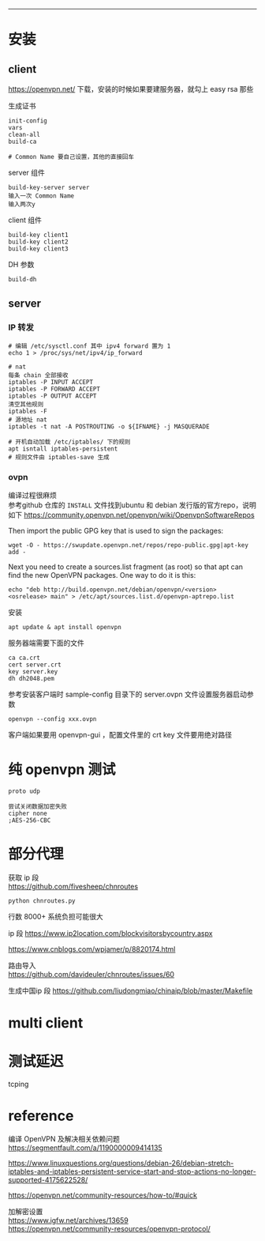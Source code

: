

---

# 安装
## client

<https://openvpn.net/>  下载，安装的时候如果要建服务器，就勾上 easy rsa 那些

生成证书
```
init-config
vars
clean-all
build-ca

# Common Name 要自己设置，其他的直接回车
```
server 组件
```
build-key-server server
输入一次 Common Name
输入两次y
```
client 组件
```
build-key client1
build-key client2
build-key client3
```
DH 参数
```
build-dh
```

## server
### IP 转发
```
# 编辑 /etc/sysctl.conf 其中 ipv4 forward 置为 1
echo 1 > /proc/sys/net/ipv4/ip_forward

# nat
每条 chain 全部接收
iptables -P INPUT ACCEPT
iptables -P FORWARD ACCEPT
iptables -P OUTPUT ACCEPT
清空其他规则
iptables -F
# 源地址 nat
iptables -t nat -A POSTROUTING -o ${IFNAME} -j MASQUERADE

# 开机自动加载 /etc/iptables/ 下的规则
apt isntall iptables-persistent
# 规则文件由 iptables-save 生成
```

### ovpn
编译过程很麻烦  
参考github 仓库的 `INSTALL` 文件找到ubuntu 和 debian 发行版的官方repo，说明如下
<https://community.openvpn.net/openvpn/wiki/OpenvpnSoftwareRepos>  

Then import the public GPG key that is used to sign the packages:
```
wget -O - https://swupdate.openvpn.net/repos/repo-public.gpg|apt-key add -
```

Next you need to create a sources.list fragment (as root) so that apt can find the new OpenVPN packages. One way to do it is this:
```
echo "deb http://build.openvpn.net/debian/openvpn/<version> <osrelease> main" > /etc/apt/sources.list.d/openvpn-aptrepo.list
```
安装
```
apt update & apt install openvpn
```

服务器端需要下面的文件
```
ca ca.crt
cert server.crt
key server.key
dh dh2048.pem
```

参考安装客户端时 sample-config 目录下的 server.ovpn 文件设置服务器启动参数

```
openvpn --config xxx.ovpn
```

客户端如果要用  openvpn-gui ，配置文件里的 crt key 文件要用绝对路径

# 纯 openvpn 测试

```
proto udp

尝试关闭数据加密失败
cipher none
;AES-256-CBC
```

# 部分代理
获取 ip 段  
<https://github.com/fivesheep/chnroutes>  

```
python chnroutes.py
```
行数 8000+ 系统负担可能很大

ip 段
<https://www.ip2location.com/blockvisitorsbycountry.aspx>

<https://www.cnblogs.com/wpjamer/p/8820174.html>  

路由导入  
<https://github.com/davideuler/chnroutes/issues/60>  

生成中国ip 段
<https://github.com/liudongmiao/chinaip/blob/master/Makefile>  

# multi client

# 测试延迟
tcping 

# reference
编译 OpenVPN 及解决相关依赖问题  
<https://segmentfault.com/a/1190000009414135>  

<https://www.linuxquestions.org/questions/debian-26/debian-stretch-iptables-and-iptables-persistent-service-start-and-stop-actions-no-longer-supported-4175622528/>  

<https://openvpn.net/community-resources/how-to/#quick>  

加解密设置  
<https://www.igfw.net/archives/13659>  
<https://openvpn.net/community-resources/openvpn-protocol/>  
